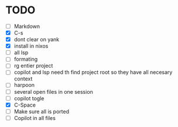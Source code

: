 # TODO

- [ ] Markdown
- [x] C-s
- [x] dont clear on yank
- [x] install in nixos
- [ ] all lsp
- [ ] formating
- [ ] rg entier project
- [ ] copilot and lsp need th find project root so they have all necesary context
- [ ] harpoon
- [ ] several open files in one session
- [ ] copilot togle
- [x] C-Space
- [ ] Make sure all is ported
- [ ] Copilot in all files
